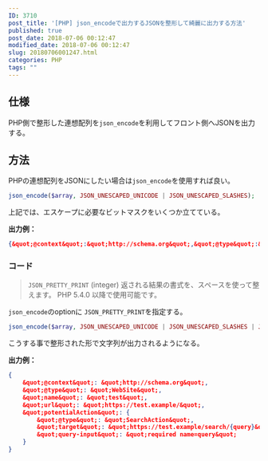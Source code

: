```yaml
---
ID: 3710
post_title: '[PHP] json_encodeで出力するJSONを整形して綺麗に出力する方法'
published: true
post_date: 2018-07-06 00:12:47
modified_date: 2018-07-06 00:12:47
slug: 20180706001247.html
categories: PHP
tags: ""
---
```

## 仕様
PHP側で整形した連想配列を`json_encode`を利用してフロント側へJSONを出力する。


## 方法
PHPの連想配列をJSONにしたい場合は`json_encode`を使用すれば良い。

```php
json_encode($array, JSON_UNESCAPED_UNICODE | JSON_UNESCAPED_SLASHES);
```

上記では、エスケープに必要なビットマスクをいくつか立てている。

**出力例：**

```json
{&quot;@context&quot;:&quot;http://schema.org&quot;,&quot;@type&quot;:&quot;WebSite&quot;,&quot;name&quot;:&quot;test&quot;,&quot;url&quot;:&quot;https://test.example/&quot;,&quot;potentialAction&quot;:{&quot;@type&quot;:&quot;SearchAction&quot;,&quot;target&quot;:&quot;https://test.example/search/{query}&quot;,&quot;query-input&quot;:&quot;required name=query&quot;}}
```

### コード

> `JSON_PRETTY_PRINT` (integer)
>    返される結果の書式を、スペースを使って整えます。 PHP 5.4.0 以降で使用可能です。 

`json_encode`のoptionに `JSON_PRETTY_PRINT`を指定する。

```php
json_encode($array, JSON_UNESCAPED_UNICODE | JSON_UNESCAPED_SLASHES | JSON_PRETTY_PRINT )
```

こうする事で整形された形で文字列が出力されるようになる。

**出力例：**
```json
{
    &quot;@context&quot;: &quot;http://schema.org&quot;,
    &quot;@type&quot;: &quot;WebSite&quot;,
    &quot;name&quot;: &quot;test&quot;,
    &quot;url&quot;: &quot;https://test.example/&quot;,
    &quot;potentialAction&quot;: {
        &quot;@type&quot;: &quot;SearchAction&quot;,
        &quot;target&quot;: &quot;https://test.example/search/{query}&quot;,
        &quot;query-input&quot;: &quot;required name=query&quot;
    }
}
```